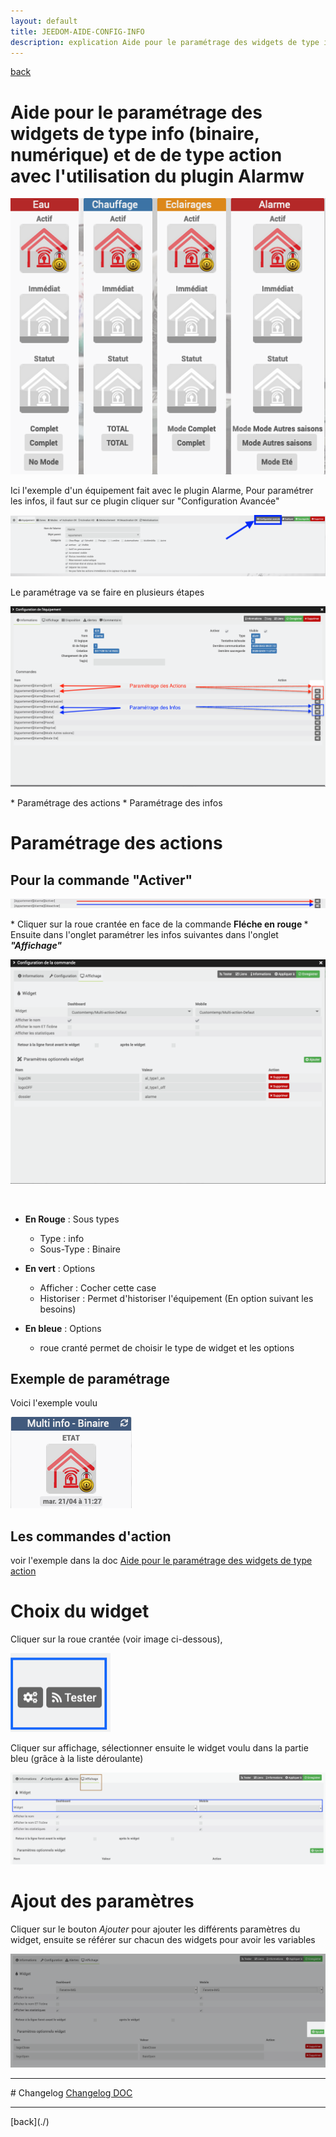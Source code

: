 ```yaml
---
layout: default
title: JEEDOM-AIDE-CONFIG-INFO
description: explication Aide pour le paramétrage des widgets de type info (binaire, numérique) et action pour le plugin Alarme
---
```

[back](./)
# Aide pour le paramétrage des widgets de type info (binaire, numérique) et de de type action avec l'utilisation du plugin Alarmw

<p><img src="../img/help/config_alarm_1.png" alt="Aide 1" /></p>

Ici l'exemple d'un équipement fait avec le plugin Alarme, Pour paramétrer les infos, il faut sur ce plugin cliquer sur "Configuration Avancée"
<p><img src="../img/help/config_alarm_2.png" alt="Aide 2" /></p>

Le paramétrage va se faire en plusieurs étapes
<p><img src="../img/help/config_alarm_3.png" alt="Aide 3" /></p>
* Paramétrage des actions
* Paramétrage des infos


# Paramétrage des actions

## Pour la commande "Activer"

<p><img src="../img/help/config_alarm_4.png" alt="Aide 4" /></p>
* Cliquer sur la roue crantée en face de la commande <b> Fléche en rouge </b>
* Ensuite dans l'onglet paramétrer les infos suivantes dans l'onglet <b><i>"Affichage"</i></b><br/>
<p><img src="../img/help/config_alarm_5.png" alt="Aide 4" /></p><br/>






* <b>En Rouge</b> : Sous types
	* Type : info
	* Sous-Type : Binaire

* <b>En vert</b> : Options
    * Afficher : Cocher cette case
    * Historiser : Permet d'historiser l'équipement (En option suivant les besoins)

* <b>En bleue</b> : Options
    * roue cranté permet de choisir le type de widget et les options

## Exemple de paramétrage
Voici l'exemple voulu
<p><img src="../img/exemple/d/multi_binaire.png" alt="Résultat" /></p>

## Les commandes d'action
voir l'exemple dans la doc <a href="HELP_CONFIG_ACTION.html">Aide pour le paramétrage des widgets de type action</a>

# Choix du widget
Cliquer sur la roue crantée (voir image ci-dessous),
<p><img src="../img/AIDE_CONFIG_INFO_4.png" alt="Aide 4" /></p>

Cliquer sur affichage, sélectionner ensuite le widget voulu dans la partie bleu (grâce à la liste déroulante)
<p><img src="../img/AIDE_CONFIG_INFO_2.png" alt="Aide 2" /></p>

# Ajout des paramètres
Cliquer sur le bouton <i>Ajouter</i> pour ajouter les différents paramètres du widget, ensuite se référer sur chacun des widgets pour avoir les variables
<p><img src="../img/AIDE_CONFIG_INFO_3.png" alt="Aide 3" /></p>

<hr />
# Changelog
<a href="https://github.com/JEALG/JEEDOM-Widget_JAG-doc/commits/master">Changelog DOC</a>

<hr />
[back](./)